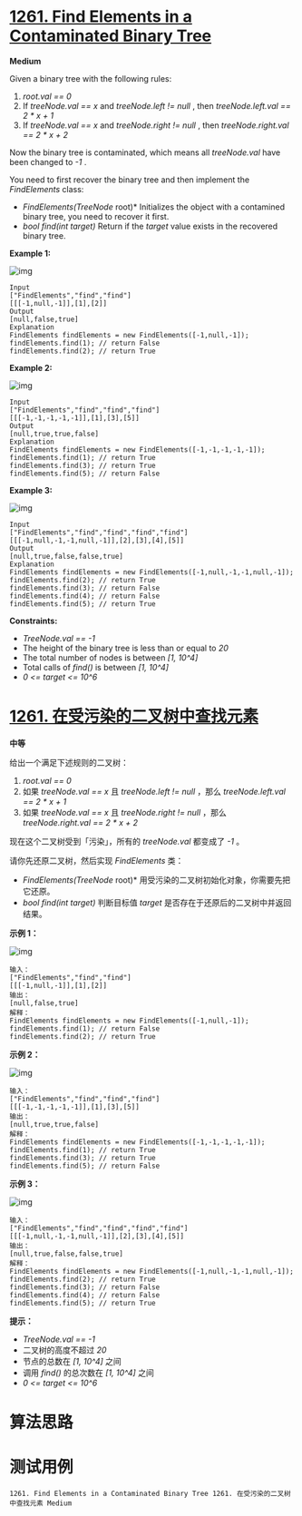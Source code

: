 # [1261. Find Elements in a Contaminated Binary Tree][enTitle]

**Medium**

Given a binary tree with the following rules:

1.  *root.val == 0*  
2. If  *treeNode.val == x*  and  *treeNode.left != null* , then  *treeNode.left.val == 2 * x + 1*  
3. If  *treeNode.val == x*  and  *treeNode.right != null* , then  *treeNode.right.val == 2 * x + 2* 

Now the binary tree is contaminated, which means all  *treeNode.val*  have been changed to  *-1* .

You need to first recover the binary tree and then implement the  *FindElements*  class:

-  *FindElements(TreeNode* root)*  Initializes the object with a contamined binary tree, you need to recover it first. 
-  *bool find(int target)*  Return if the  *target*  value exists in the recovered binary tree.



**Example 1:** 

![img](https://assets.leetcode.com/uploads/2019/11/06/untitled-diagram-4-1.jpg)

```
Input
["FindElements","find","find"]
[[[-1,null,-1]],[1],[2]]
Output
[null,false,true]
Explanation
FindElements findElements = new FindElements([-1,null,-1]); 
findElements.find(1); // return False 
findElements.find(2); // return True 
```

**Example 2:** 

![img](https://assets.leetcode.com/uploads/2019/11/06/untitled-diagram-4.jpg)

```
Input
["FindElements","find","find","find"]
[[[-1,-1,-1,-1,-1]],[1],[3],[5]]
Output
[null,true,true,false]
Explanation
FindElements findElements = new FindElements([-1,-1,-1,-1,-1]);
findElements.find(1); // return True
findElements.find(3); // return True
findElements.find(5); // return False
```

**Example 3:** 

![img](https://assets.leetcode.com/uploads/2019/11/07/untitled-diagram-4-1-1.jpg)

```
Input
["FindElements","find","find","find","find"]
[[[-1,null,-1,-1,null,-1]],[2],[3],[4],[5]]
Output
[null,true,false,false,true]
Explanation
FindElements findElements = new FindElements([-1,null,-1,-1,null,-1]);
findElements.find(2); // return True
findElements.find(3); // return False
findElements.find(4); // return False
findElements.find(5); // return True

```



**Constraints:** 

-  *TreeNode.val == -1*  
- The height of the binary tree is less than or equal to  *20*  
- The total number of nodes is between  *[1, 10^4]*  
- Total calls of  *find()*  is between  *[1, 10^4]*  
-  *0 <= target <= 10^6* 


# [1261. 在受污染的二叉树中查找元素][cnTitle]

**中等**

给出一个满足下述规则的二叉树：

1.  *root.val == 0*  
2. 如果  *treeNode.val == x*  且  *treeNode.left != null* ，那么  *treeNode.left.val == 2 * x + 1*  
3. 如果  *treeNode.val == x*  且  *treeNode.right != null* ，那么  *treeNode.right.val == 2 * x + 2* 

现在这个二叉树受到「污染」，所有的  *treeNode.val*  都变成了  *-1* 。

请你先还原二叉树，然后实现  *FindElements*  类：

-  *FindElements(TreeNode* root)*  用受污染的二叉树初始化对象，你需要先把它还原。 
-  *bool find(int target)*  判断目标值  *target*  是否存在于还原后的二叉树中并返回结果。



**示例 1：** 

![img](https://assets.leetcode-cn.com/aliyun-lc-upload/uploads/2019/11/16/untitled-diagram-4-1.jpg)

```
输入：
["FindElements","find","find"]
[[[-1,null,-1]],[1],[2]]
输出：
[null,false,true]
解释：
FindElements findElements = new FindElements([-1,null,-1]); 
findElements.find(1); // return False 
findElements.find(2); // return True 
```

**示例 2：** 

![img](https://assets.leetcode-cn.com/aliyun-lc-upload/uploads/2019/11/16/untitled-diagram-4.jpg)

```
输入：
["FindElements","find","find","find"]
[[[-1,-1,-1,-1,-1]],[1],[3],[5]]
输出：
[null,true,true,false]
解释：
FindElements findElements = new FindElements([-1,-1,-1,-1,-1]);
findElements.find(1); // return True
findElements.find(3); // return True
findElements.find(5); // return False
```

**示例 3：** 

![img](https://assets.leetcode-cn.com/aliyun-lc-upload/uploads/2019/11/16/untitled-diagram-4-1-1.jpg)

```
输入：
["FindElements","find","find","find","find"]
[[[-1,null,-1,-1,null,-1]],[2],[3],[4],[5]]
输出：
[null,true,false,false,true]
解释：
FindElements findElements = new FindElements([-1,null,-1,-1,null,-1]);
findElements.find(2); // return True
findElements.find(3); // return False
findElements.find(4); // return False
findElements.find(5); // return True

```



**提示：** 

-  *TreeNode.val == -1*  
- 二叉树的高度不超过  *20*  
- 节点的总数在  *[1, 10^4]*  之间 
- 调用  *find()*  的总次数在  *[1, 10^4]*  之间 
-  *0 <= target <= 10^6* 




# 算法思路

# 测试用例
```
1261. Find Elements in a Contaminated Binary Tree 1261. 在受污染的二叉树中查找元素 Medium
```

[enTitle]: https://leetcode.com/problems/find-elements-in-a-contaminated-binary-tree/
[cnTitle]: https://leetcode-cn.com/problems/find-elements-in-a-contaminated-binary-tree/
